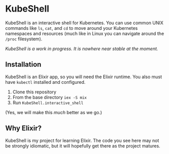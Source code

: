 # KubeShell

KubeShell is an interactive shell for Kubernetes. You can use common
UNIX commands like `ls`, `cat`, and `cd` to move around your Kubernetes
namespaces and resources (much like in Linux you can navigate around the
`/proc` filesystem).

*KubeShell is a work in progress. It is nowhere near stable at the
moment.*

## Installation

KubeShell is an Elixir app, so you will need the Elixir runtime. You
also must have `kubectl` installed and configured.

1. Clone this repository
2. From the base directory `iex -S mix`
3. Run `KubeShell.interactive_shell`

(Yes, we will make this _much_ better as we go.)

## Why Elixir?

KubeShell is my project for learning Elixir. The code you see here may
not be strongly idiomatic, but it will hopefully get there as the
project matures.

